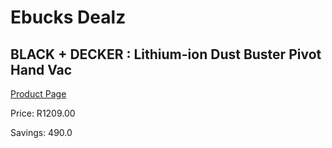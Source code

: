
# Ebucks Dealz
## BLACK + DECKER : Lithium-ion Dust Buster Pivot Hand Vac
[Product Page](https://www.ebucks.com/web/shop/productSelected.do?prodId=1173030471&catId=998409624)

Price: R1209.00

Savings: 490.0


	